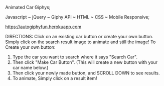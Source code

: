 Animated Car Giphys;

Javascript ~ jQuery ~ Giphy API ~ HTML ~ CSS ~ Mobile Responsive;

https://autogiphyfun.herokuapp.com


DIRECTIONS: Click on an existing car button or create your own button. Simply click on the search result image to animate and still the image!
To Create your own button:
1. Type the car you want to search where it says "Search Car".
2. Then click "Make Car Button". (This will create a new button with your car name below.)
3. Then click your newly made button, and SCROLL DOWN to see results.
4. To animate, Simply click on a result item!
